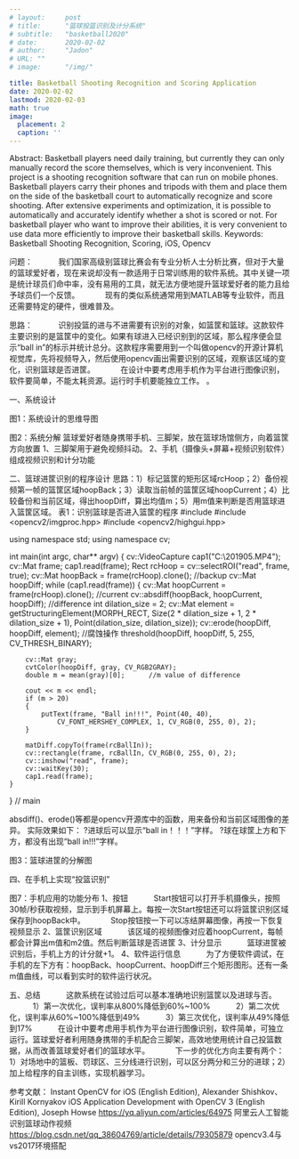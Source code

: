```yaml
---
# layout:     post 
# title:      "篮球投篮识别及计分系统"
# subtitle:   "basketball2020"
# date:       2020-02-02
# author:     "Jadon"
# URL: ""
# image:      "/img/"

title: Basketball Shooting Recognition and Scoring Application 
date: 2020-02-02
lastmod: 2020-02-03
math: true
image:
  placement: 2
  caption: ''
---
```


Abstract: Basketball players need daily training, but currently they can only manually record the 
score themselves, which is very inconvenient. This project is a shooting recognition software 
that can run on mobile phones. Basketball players carry their phones and tripods with them 
and place them on the side of the basketball court to automatically recognize and score
shooting. After extensive experiments and optimization, it is possible to automatically and 
accurately identify whether a shot is scored or not. For basketball player who want to improve 
their abilities, it is very convenient to use data more efficiently to improve their basketball 
skills.
Keywords: Basketball Shooting Recognition, Scoring, iOS, Opencv

<!--more-->

问题：
　　　我们国家高级别篮球比赛会有专业分析人士分析比赛，但对于大量的篮球爱好者，现在来说却没有一款适用于日常训练用的软件系统。其中关键一项是统计球员们命中率，没有易用的工具，就无法方便地提升篮球爱好者的能力且给予球员们一个反馈。
　　　现有的类似系统通常用到MATLAB等专业软件，而且还需要特定的硬件，很难普及。

思路：
　　　识别投篮的进与不进需要有识别的对象，如篮筐和篮球。这款软件主要识别的是篮筐中的变化。如果有球进入已经识别到的区域，那么程序便会显示“ball in”的标示并统计总分。这款程序需要用到一个叫做opencv的开源计算机视觉库，先将视频导入，然后使用opencv画出需要识别的区域，观察该区域的变化，识别篮球是否进筐。
　　　在设计中要考虑用手机作为平台进行图像识别，软件要简单，不能太耗资源。运行时手机要能独立工作。
。


一、系统设计

图1：系统设计的思维导图

图2：系统分解
篮球爱好者随身携带手机、三脚架，放在篮球场馆侧方，向着篮筐方向放置
1、三脚架用于避免视频抖动。
2、手机（摄像头+屏幕+视频识别软件）组成视频识别和计分功能

二、篮球进筐识别的程序设计
思路：1）标记篮筐的矩形区域rcHoop；2）备份视频第一帧的篮筐区域hoopBack；3）读取当前帧的篮筐区域hoopCurrent；4）比较备份和当前区域，得出hoopDiff，算出均值m；5）用m值来判断是否用篮球进入篮筐区域。
表1：识别篮球是否进入篮筐的程序
#include <iostream>
#include <opencv2/imgproc.hpp>
#include <opencv2/highgui.hpp>

using namespace std;
using namespace cv;

int main(int argc, char** argv)
{
	cv::VideoCapture cap1("C:\\201905.MP4");
	cv::Mat frame;
	cap1.read(frame);
	Rect rcHoop = cv::selectROI("read", frame, true);
	cv::Mat hoopBack = frame(rcHoop).clone();     //backup
	cv::Mat hoopDiff;
	while (cap1.read(frame))
	{
		cv::Mat hoopCurrent = frame(rcHoop).clone();  //current
		cv::absdiff(hoopBack, hoopCurrent, hoopDiff);   //difference
		int dilation_size = 2;
		cv::Mat element = getStructuringElement(MORPH_RECT, Size(2 * dilation_size + 1, 2 * dilation_size + 1), Point(dilation_size, dilation_size));
		cv::erode(hoopDiff, hoopDiff, element);  //腐蚀操作
		threshold(hoopDiff, hoopDiff, 5, 255, CV_THRESH_BINARY);

		cv::Mat gray;
		cvtColor(hoopDiff, gray, CV_RGB2GRAY);
		double m = mean(gray)[0];      //m value of difference

		cout << m << endl;
		if (m > 20)
		{
			putText(frame, "Ball in!!!", Point(40, 40),
				CV_FONT_HERSHEY_COMPLEX, 1, CV_RGB(0, 255, 0), 2);
		}

		matDiff.copyTo(frame(rcBallIn));
		cv::rectangle(frame, rcBallIn, CV_RGB(0, 255, 0), 2);
		cv::imshow("read", frame);
		cv::waitKey(30);
		cap1.read(frame);
	}
} // main

absdiff()、erode()等都是opencv开源库中的函数，用来备份和当前区域图像的差异。
实际效果如下：
?进球后可以显示“ball in！！！”字样。
?球在球筐上方和下方，都没有出现“ball in!!!”字样。

图3：篮球进筐的分解图

四、在手机上实现“投篮识别”

图7：手机应用的功能分布
1、按钮
　　　Start按钮可以打开手机摄像头，按照30帧/秒获取视频，显示到手机屏幕上。每按一次Start按钮还可以将篮筐识别区域保存到hoopBack中。
　　　Stop按钮按一下可以冻结屏幕图像，再按一下恢复视频显示
2、篮筐识别区域
　　　该区域的视频图像对应着hoopCurrent，每帧都会计算出m值和m2值。然后判断篮球是否进筐
3、计分显示
　　　篮球进筐被识别后，手机上方的计分就+1。
4、软件运行信息
　　　为了方便软件调试，在手机的左下方有：hoopBack、hoopCurrent、hoopDiff三个矩形图形。还有一条m值曲线，可以看到实时的软件运行状况。

五、总结
　　　这款系统在试验过后可以基本准确地识别篮筐以及进球与否。
　　　1）第一次优化，误判率从800%降低到60%~100%
　　　2）第二次优化，误判率从60%~100%降低到49%
　　　3）第三次优化，误判率从49%降低到17%
　　　在设计中要考虑用手机作为平台进行图像识别，软件简单，可独立运行。篮球爱好者利用随身携带的手机配合三脚架，高效地使用统计自己投篮数据，从而改善篮球爱好者们的篮球水平。
　　　下一步的优化方向主要有两个：1）对场地中的篮板、罚球区、三分线进行识别，可以区分两分和三分的进球；2）加上给程序的自主训练，实现机器学习。



参考文献：
Instant OpenCV for iOS (English Edition), Alexander Shishkov、 Kirill Kornyakov
iOS Application Development with OpenCV 3 (English Edition), Joseph Howse
https://yq.aliyun.com/articles/64975 阿里云人工智能识别篮球动作视频
https://blog.csdn.net/qq_38604769/article/details/79305879 opencv3.4与vs2017环境搭配